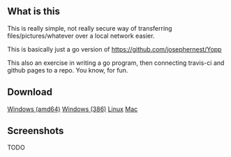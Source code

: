 ## What is this

This is really simple, not really secure way of transferring files/pictures/whatever over a local network easier.

This is basically just a go version of https://github.com/josephernest/Yopp

This also an exercise in writing a go program, then connecting travis-ci and github pages to a repo. You know, for fun.

## Download

<a href="https://github.com/AlecRosenbaum/easy-upload/build/easy-upload.go-windows-amd64.exe" class="btn">Windows (amd64)</a>
<a href="https://github.com/AlecRosenbaum/easy-upload/build/easy-upload.go-windows-386.exe" class="btn">Windows (386)</a>
<a href="https://github.com/AlecRosenbaum/easy-upload/build/easy-upload.go-linux-amd64.exe" class="btn">Linux</a>
<a href="https://github.com/AlecRosenbaum/easy-upload/build/easy-upload.go-darwin-amd64.exe" class="btn">Mac</a>

## Screenshots

TODO